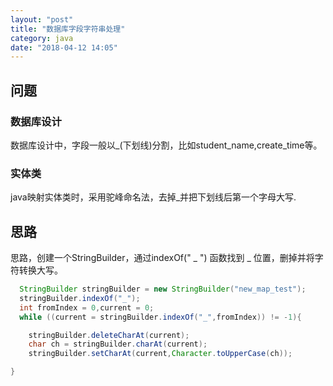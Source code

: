 ```yaml
---
layout: "post"
title: "数据库字段字符串处理"
category: java
date: "2018-04-12 14:05"
---
```


## 问题

### 数据库设计

  数据库设计中，字段一般以_(下划线)分割，比如student_name,create_time等。



### 实体类

  java映射实体类时，采用驼峰命名法，去掉_并把下划线后第一个字母大写.



## 思路

  思路，创建一个StringBuilder，通过indexOf(" _ ") 函数找到 _ 位置，删掉并将字符转换大写。


```java
  StringBuilder stringBuilder = new StringBuilder("new_map_test");
  stringBuilder.indexOf("_");
  int fromIndex = 0,current = 0;
  while ((current = stringBuilder.indexOf("_",fromIndex)) != -1){

    stringBuilder.deleteCharAt(current);
    char ch = stringBuilder.charAt(current);
    stringBuilder.setCharAt(current,Character.toUpperCase(ch));

}

```
